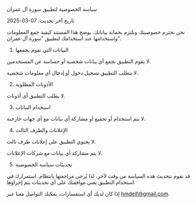 سياسة الخصوصية لتطبيق سورة آل عمران

تاريخ آخر تحديث: 07-03-2025

نحن نحترم خصوصيتك ونلتزم بحماية بياناتك. يوضح هذا المستند كيفية جمع المعلومات واستخدامها عند استخدامك لتطبيق "سورة آل عمران".

1. البيانات التي نقوم بجمعها

لا يقوم التطبيق بجمع أي بيانات شخصية أو حساسة عن المستخدمين.

لا يتطلب التطبيق تسجيل دخول أو إدخال أي معلومات شخصية.

2. الأذونات المطلوبة

لا يطلب التطبيق أي أذونات.

3. استخدام البيانات

لا يتم استخدام أو تجميع أو مشاركة أي بيانات مع أي جهات خارجية.

4. الإعلانات والطرف الثالث

لا يحتوي التطبيق على إعلانات طرف ثالث.

لا يتم مشاركة أي بيانات مع شركات الإعلانات.

5. تحديثات سياسة الخصوصية

قد نقوم بتحديث هذه السياسة من وقت لآخر، لذا يُرجى مراجعتها بانتظام. استمرارك في استخدام التطبيق يعني موافقتك على أي تحديثات يتم إجراؤها.

إذا كان لديك أي استفسارات، يمكنك التواصل معنا عبر hmdeif@gmail.com.

